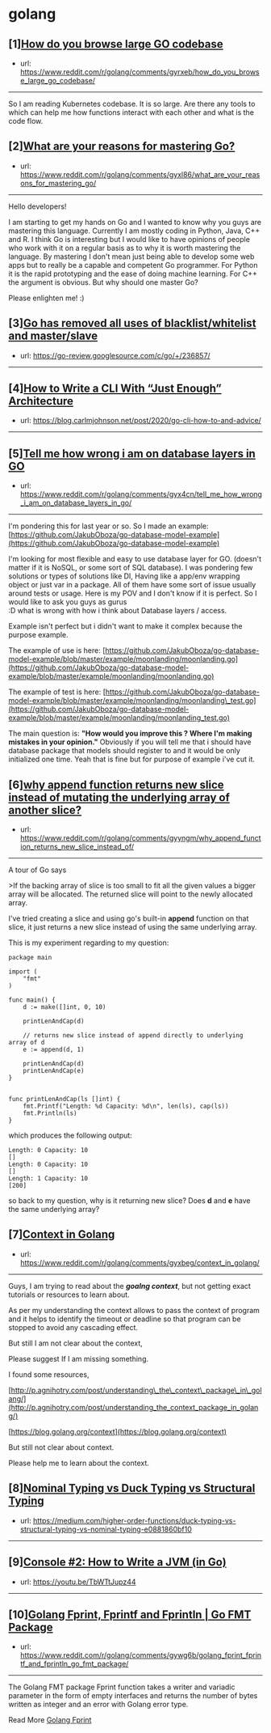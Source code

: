 # golang
## [1][How do you browse large GO codebase](https://www.reddit.com/r/golang/comments/gyrxeb/how_do_you_browse_large_go_codebase/)
- url: https://www.reddit.com/r/golang/comments/gyrxeb/how_do_you_browse_large_go_codebase/
---
So I am reading Kubernetes codebase. It is so large. Are there any tools to which can help me how functions interact with each other and what is the code flow.
## [2][What are your reasons for mastering Go?](https://www.reddit.com/r/golang/comments/gyxl86/what_are_your_reasons_for_mastering_go/)
- url: https://www.reddit.com/r/golang/comments/gyxl86/what_are_your_reasons_for_mastering_go/
---
Hello developers!

I am starting to get my hands on Go and I wanted to know why you guys are mastering this language. Currently I am mostly coding in Python, Java, C++ and R. I think Go is interesting but I would like to have opinions of people who work with it on a regular basis as to why it is worth mastering the language. By mastering I don't mean just being able to develop some web apps but to really be a capable and competent Go programmer. For Python it is the rapid prototyping and the ease of doing machine learning. For C++ the argument is obvious. But why should one master Go?

Please enlighten me! :)
## [3][Go has removed all uses of blacklist/whitelist and master/slave](https://www.reddit.com/r/golang/comments/gy9ylr/go_has_removed_all_uses_of_blacklistwhitelist_and/)
- url: https://go-review.googlesource.com/c/go/+/236857/
---

## [4][How to Write a CLI With “Just Enough” Architecture](https://www.reddit.com/r/golang/comments/gyxfvp/how_to_write_a_cli_with_just_enough_architecture/)
- url: https://blog.carlmjohnson.net/post/2020/go-cli-how-to-and-advice/
---

## [5][Tell me how wrong i am on database layers in GO](https://www.reddit.com/r/golang/comments/gyx4cn/tell_me_how_wrong_i_am_on_database_layers_in_go/)
- url: https://www.reddit.com/r/golang/comments/gyx4cn/tell_me_how_wrong_i_am_on_database_layers_in_go/
---
I'm pondering this for last year or so. So I made an example: [https://github.com/JakubOboza/go-database-model-example](https://github.com/JakubOboza/go-database-model-example)

I'm looking for most flexible and easy to use database layer for GO. (doesn't matter if it is NoSQL, or some sort of SQL database). I was pondering few solutions or types of solutions like DI, Having like a app/env wrapping object or just var in a package. All of them have some sort of issue usually around tests or usage. Here is my POV and I don't know if it is perfect. So I would like to ask you guys as gurus   
:D what is wrong with how i think about Database layers / access.

Example isn't perfect but i didn't want to make it complex because the purpose example.

The example of use is here: [https://github.com/JakubOboza/go-database-model-example/blob/master/example/moonlanding/moonlanding.go](https://github.com/JakubOboza/go-database-model-example/blob/master/example/moonlanding/moonlanding.go)

The example of test is here: [https://github.com/JakubOboza/go-database-model-example/blob/master/example/moonlanding/moonlanding\_test.go](https://github.com/JakubOboza/go-database-model-example/blob/master/example/moonlanding/moonlanding_test.go)  


The main question is: **"How would you improve this ? Where I'm making mistakes in your opinion."**  Obviously if you will tell me that i should have database package that models should register to and it would be only initialized one time. Yeah that is fine but for purpose of example i've cut it.
## [6][why append function returns new slice instead of mutating the underlying array of another slice?](https://www.reddit.com/r/golang/comments/gyyngm/why_append_function_returns_new_slice_instead_of/)
- url: https://www.reddit.com/r/golang/comments/gyyngm/why_append_function_returns_new_slice_instead_of/
---
A tour of Go says

&gt;If the backing array of slice is too small to fit all the given values a bigger array will be allocated. The returned slice will point to the newly allocated array.

I've tried creating a slice and using go's built-in **append** function on that slice, it just returns a new slice instead of using the same underlying array.

  
This is my experiment regarding to my question: 

    package main
    
    import (
    	"fmt"
    )
    
    func main() {
    	d := make([]int, 0, 10)
    
    	printLenAndCap(d)
    
    	// returns new slice instead of append directly to underlying array of d
    	e := append(d, 1)
    
    	printLenAndCap(d)
    	printLenAndCap(e)
    }
    
    
    func printLenAndCap(ls []int) {
    	fmt.Printf("Length: %d Capacity: %d\n", len(ls), cap(ls))
    	fmt.Println(ls)
    }


which produces the following output:

    Length: 0 Capacity: 10
    []
    Length: 0 Capacity: 10
    []
    Length: 1 Capacity: 10
    [200]

so back to my question, why is it returning new slice? Does **d** and **e** have the same underlying array?
## [7][Context in Golang](https://www.reddit.com/r/golang/comments/gyxbeg/context_in_golang/)
- url: https://www.reddit.com/r/golang/comments/gyxbeg/context_in_golang/
---
Guys, I am trying to read about the ***goalng context***, but not getting exact tutorials or resources to learn about. 

As per my understanding the context allows to pass the context of program and it helps to identify the timeout or deadline so that program can be stopped to avoid any cascading effect. 

But still I am not clear about the context, 

Please suggest If I am missing something. 

I found some resources, 

 [http://p.agnihotry.com/post/understanding\_the\_context\_package\_in\_golang/](http://p.agnihotry.com/post/understanding_the_context_package_in_golang/) 

 [https://blog.golang.org/context](https://blog.golang.org/context) 

But still not clear about context. 

Please help me to learn about the context.
## [8][Nominal Typing vs Duck Typing vs Structural Typing](https://www.reddit.com/r/golang/comments/gyvfl1/nominal_typing_vs_duck_typing_vs_structural_typing/)
- url: https://medium.com/higher-order-functions/duck-typing-vs-structural-typing-vs-nominal-typing-e0881860bf10
---

## [9][Console #2: How to Write a JVM (in Go)](https://www.reddit.com/r/golang/comments/gydkev/console_2_how_to_write_a_jvm_in_go/)
- url: https://youtu.be/TbWTtJupz44
---

## [10][Golang Fprint, Fprintf and Fprintln | Go FMT Package](https://www.reddit.com/r/golang/comments/gywg6b/golang_fprint_fprintf_and_fprintln_go_fmt_package/)
- url: https://www.reddit.com/r/golang/comments/gywg6b/golang_fprint_fprintf_and_fprintln_go_fmt_package/
---
The Golang FMT package Fprint function takes a writer and variadic parameter in the form of empty interfaces and returns the number of bytes written as integer and an error with Golang error type. 

Read More [Golang Fprint](https://divyanshushekhar.com/golang-fprint-fprintf-fprintln-fmt-package/)
